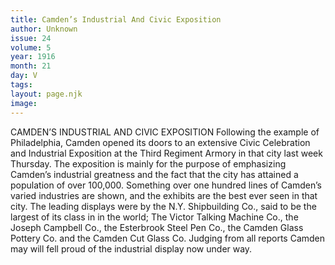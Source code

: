 ```yaml
---
title: Camden’s Industrial And Civic Exposition
author: Unknown
issue: 24
volume: 5
year: 1916
month: 21
day: V
tags:
layout: page.njk
image:
---
```

CAMDEN’S INDUSTRIAL AND CIVIC EXPOSITION      Following the example of Philadelphia, Camden opened its doors to an extensive Civic Celebration and Industrial Exposition at the Third Regiment Armory in that city last week Thursday.      The exposition is mainly for the purpose of emphasizing Camden’s industrial greatness and the fact that the city has attained a population of over 100,000.      Something over one hundred lines of Camden’s varied industries are shown, and the exhibits are the best ever seen in that city. The leading displays were by the N.Y. Shipbuilding Co., said to be the largest of its class in in the world; The Victor Talking Machine Co., the Joseph Campbell Co., the Esterbrook Steel Pen Co., the Camden Glass Pottery Co. and the Camden Cut Glass Co.       Judging from all reports Camden may will fell proud of the industrial display now under way.   


